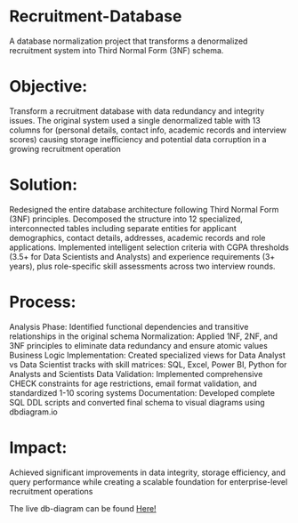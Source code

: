 # Recruitment-Database
A database normalization project that transforms a denormalized recruitment system into Third Normal Form (3NF) schema.

# Objective: 
Transform a recruitment database with data redundancy and integrity issues. The original system used a single denormalized table with 13 columns for (personal details, contact info, academic records and interview scores) causing storage inefficiency and potential data corruption in a growing recruitment operation

# Solution:
Redesigned the entire database architecture following Third Normal Form (3NF) principles. Decomposed the structure into 12 specialized, interconnected tables including separate entities for applicant demographics, contact details, addresses, academic records and role applications. Implemented intelligent selection criteria with CGPA thresholds (3.5+ for Data Scientists and Analysts) and experience requirements (3+ years), plus role-specific skill assessments across two interview rounds.

# Process:
Analysis Phase: Identified functional dependencies and transitive relationships in the original schema
Normalization: Applied 1NF, 2NF, and 3NF principles to eliminate data redundancy and ensure atomic values
Business Logic Implementation: Created specialized views for Data Analyst vs Data Scientist tracks with skill matrices: SQL, Excel, Power BI, Python for Analysts and Scientists
Data Validation: Implemented comprehensive CHECK constraints for age restrictions, email format validation, and standardized 1-10 scoring systems
Documentation: Developed complete SQL DDL scripts and converted final schema to visual diagrams using dbdiagram.io

# Impact: 
Achieved significant improvements in data integrity, storage efficiency, and query performance while creating a scalable foundation for enterprise-level recruitment operations

The live db-diagram can be found <a href="https://dbdiagram.io/e/67b3a441263d6cf9a07aaced/684f2a5c3cc77757c8f624d3">Here!</a>
